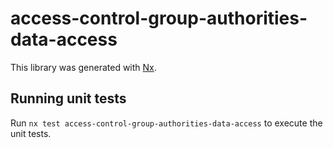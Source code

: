 # access-control-group-authorities-data-access

This library was generated with [Nx](https://nx.dev).

## Running unit tests

Run `nx test access-control-group-authorities-data-access` to execute the unit tests.
